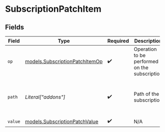 # SubscriptionPatchItem


## Fields

| Field                                                                  | Type                                                                   | Required                                                               | Description                                                            | Example                                                                |
| ---------------------------------------------------------------------- | ---------------------------------------------------------------------- | ---------------------------------------------------------------------- | ---------------------------------------------------------------------- | ---------------------------------------------------------------------- |
| `op`                                                                   | [models.SubscriptionPatchItemOp](../models/subscriptionpatchitemop.md) | :heavy_check_mark:                                                     | Operation to be performed on the subscription                          | {<br/>"summary": "Add",<br/>"value": "add"<br/>}                       |
| `path`                                                                 | *Literal["addons"]*                                                    | :heavy_check_mark:                                                     | Path of the subscription                                               | {<br/>"summary": "Subscription",<br/>"value": "addons"<br/>}           |
| `value`                                                                | [models.SubscriptionPatchValue](../models/subscriptionpatchvalue.md)   | :heavy_check_mark:                                                     | N/A                                                                    |                                                                        |